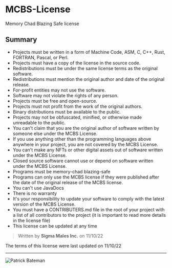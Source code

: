 # MCBS-License
Memory Chad Blazing Safe license

## Summary

* Projects must be written in a form of Machine Code, ASM, C, C++, Rust, FORTRAN, Pascal, or Perl.
* Projects must have a copy of the license in the source code.
* Redistributions must be under the same license terms as the original software.
* Redistributions must mention the original author and date of the original release.
* For-profit entities may not use the software.
* Software may not violate the rights of any person.
* Projects must be free and open-source.
* Projects must not profit from the work of the original authors.
* Binary distributions must be available to the public.
* Projects may not be obfuscated, minified, or otherwise made unreadable to the public.
* You can't claim that you are the original author of software written by someone else under the MCBS License.
* If you use anything other than the programming languages above anywhere in your project, you are not covered by the MCBS License.
* You can't make any NFTs or other digital assets out of software written under the MCBS License.
* Closed source software cannot use or depend on software written under the MCBS License.
* Programs must be memory-chad blazing-safe
* Programs can only use the MCBS license if they were published after the date of the original release of the MCBS license.
* You can't use JavaDocs
* There is no warranty
* It's your responsibility to update your software to comply with the latest version of the MCBS License.
* You must have a CONTRIBUTERS.md file in the root of your project with a list of all contributors to the project (it is important to read more details in the license file)
* This license can be updated at any time

> Written by **Sigma Males Inc.** on 11/10/22

The terms of this license were last updated on 11/10/22

---

![Patrick Bateman](https://i.scdn.co/image/ab67616d0000b273137bda015de58fad413ca619)